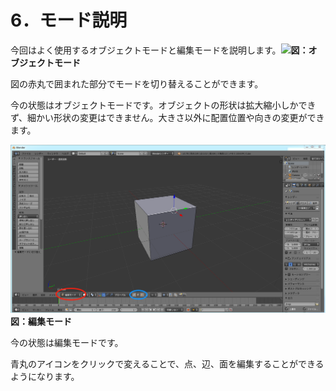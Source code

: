 # 6．モード説明

今回はよく使用するオブジェクトモードと編集モードを説明します。![](/Graphics/assets/mode1.png)**図：オブジェクトモード**

図の赤丸で囲まれた部分でモードを切り替えることができます。

今の状態はオブジェクトモードです。オブジェクトの形状は拡大縮小しかできず、細かい形状の変更はできません。大きさ以外に配置位置や向きの変更ができます。

![](/Graphics/Blender/mode2.png)**図：編集モード**

今の状態は編集モードです。

青丸のアイコンをクリックで変えることで、点、辺、面を編集することができるようになります。


